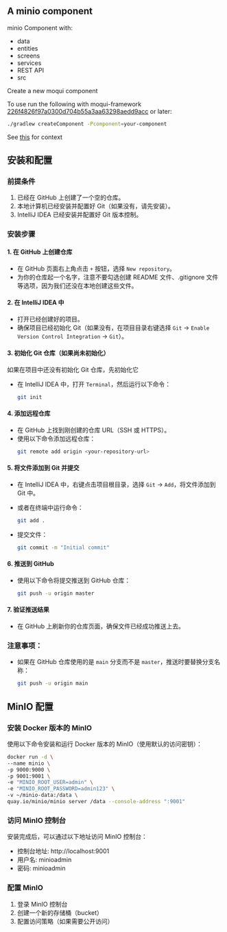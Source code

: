 ## A minio component

minio Component with: 

- data
- entities
- screens
- services
- REST API
- src

Create a new moqui component

To use run the following with moqui-framework [226f4826f97a0300d704b55a3aa63298aedd9acc](https://github.com/moqui/moqui-framework/pull/636/commits/226f4826f97a0300d704b55a3aa63298aedd9acc) or later:

```bash
./gradlew createComponent -Pcomponent=your-component
```

See [this](https://forum.moqui.org/t/moqui-minio-component/725/7) for context

## 安装和配置

### 前提条件
1. 已经在 GitHub 上创建了一个空的仓库。
2. 本地计算机已经安装并配置好 Git（如果没有，请先安装）。
3. IntelliJ IDEA 已经安装并配置好 Git 版本控制。

### 安装步骤

#### 1. 在 GitHub 上创建仓库
- 在 GitHub 页面右上角点击 `+` 按钮，选择 `New repository`。
- 为你的仓库起一个名字，注意不要勾选创建 README 文件、.gitignore 文件等选项，因为我们还没在本地创建这些文件。

#### 2. 在 IntelliJ IDEA 中
- 打开已经创建好的项目。
- 确保项目已经初始化 Git（如果没有，在项目目录右键选择 `Git` -> `Enable Version Control Integration` -> `Git`）。

#### 3. 初始化 Git 仓库（如果尚未初始化）
如果在项目中还没有初始化 Git 仓库，先初始化它

- 在 IntelliJ IDEA 中，打开 `Terminal`，然后运行以下命令：
  ```bash
  git init
  ```

#### 4. 添加远程仓库
- 在 GitHub 上找到刚创建的仓库 URL（SSH 或 HTTPS）。
- 使用以下命令添加远程仓库：
  ```bash
  git remote add origin <your-repository-url>
  ```

#### 5. 将文件添加到 Git 并提交
- 在 IntelliJ IDEA 中，右键点击项目根目录，选择 `Git` -> `Add`，将文件添加到 Git 中。
- 或者在终端中运行命令：
  ```bash
  git add .
  ```

- 提交文件：
  ```bash
  git commit -m "Initial commit"
  ```

#### 6. 推送到 GitHub
- 使用以下命令将提交推送到 GitHub 仓库：
  ```bash
  git push -u origin master
  ```

#### 7. 验证推送结果
- 在 GitHub 上刷新你的仓库页面，确保文件已经成功推送上去。

### 注意事项：
- 如果在 GitHub 仓库使用的是 `main` 分支而不是 `master`，推送时要替换分支名称：
  ```bash
  git push -u origin main
  ```

## MinIO 配置

### 安装 Docker 版本的 MinIO

使用以下命令安装和运行 Docker 版本的 MinIO（使用默认的访问密钥）：

```bash
docker run -d \
--name minio \
-p 9000:9000 \
-p 9001:9001 \
-e "MINIO_ROOT_USER=admin" \
-e "MINIO_ROOT_PASSWORD=admin123" \
-v ~/minio-data:/data \
quay.io/minio/minio server /data --console-address ":9001"
```

### 访问 MinIO 控制台

安装完成后，可以通过以下地址访问 MinIO 控制台：
- 控制台地址: http://localhost:9001
- 用户名: minioadmin
- 密码: minioadmin

### 配置 MinIO

1. 登录 MinIO 控制台
2. 创建一个新的存储桶（bucket）
3. 配置访问策略（如果需要公开访问）